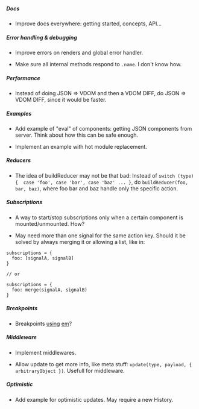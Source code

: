 ##### Docs

- Improve docs everywhere: getting started, concepts, API...

##### Error handling & debugging

- Improve errors on renders and global error handler.

- Make sure all internal methods respond to `.name`. I don't know how.

##### Performance

- Instead of doing JSON => VDOM and then a VDOM DIFF, do JSON => VDOM DIFF, since it would be faster.

##### Examples

- Add example of "eval" of components: getting JSON components from server. Think about how this can be safe enough.

- Implement an example with hot module replacement.

##### Reducers

- The idea of buildReducer may not be that bad:
Instead of `switch (type) {  case 'foo', case 'bar', case 'baz' ... }`, do `buildReducer(foo, bar, baz)`, where foo bar and baz handle only the specific action.

##### Subscriptions

- A way to start/stop subscriptions only when a certain component is mounted/unmounted. How?

- May need more than one signal for the same action key. Should it be solved by always merging it or allowing a list, like in:

```
subscriptions = {
  foo: [signalA, signalB]
}

// or

subscriptions = {
  foo: merge(signalA, signalB)
}

```

##### Breakpoints

- Breakpoints [using](https://www.smashingmagazine.com/2013/03/logical-breakpoints-responsive-design/) [em](https://github.com/tysonmatanich/getEmPixels/blob/master/getEmPixels.js)?

##### Middleware

- Implement middlewares.

- Allow update to get more info, like meta stuff: `update(type, payload, { arbitraryObject })`. Usefull for middleware.

##### Optimistic

- Add example for optimistic updates. May require a new History.